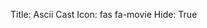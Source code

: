 Title: Ascii Cast
Icon: fas fa-movie
Hide: True


<asciinema-player src="/blob/dockerUp.cast"></asciinema-player>

<script src="/blob/asciinema-player.js"></script>
